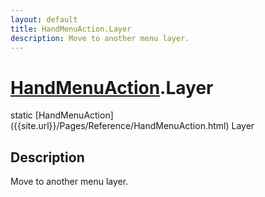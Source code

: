 ```yaml
---
layout: default
title: HandMenuAction.Layer
description: Move to another menu layer.
---
```

# [HandMenuAction]({{site.url}}/Pages/Reference/HandMenuAction.html).Layer

<div class='signature' markdown='1'>
static [HandMenuAction]({{site.url}}/Pages/Reference/HandMenuAction.html) Layer
</div>

## Description
Move to another menu layer.

